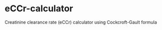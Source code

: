 eCCr-calculator
===============

Creatinine clearance rate (eCCr) calculator using Cockcroft-Gault formula